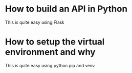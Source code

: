 # How to build an API in Python
This is quite easy using Flask

# How to setup the virtual environment and why
This is quite easy using python pip and venv
